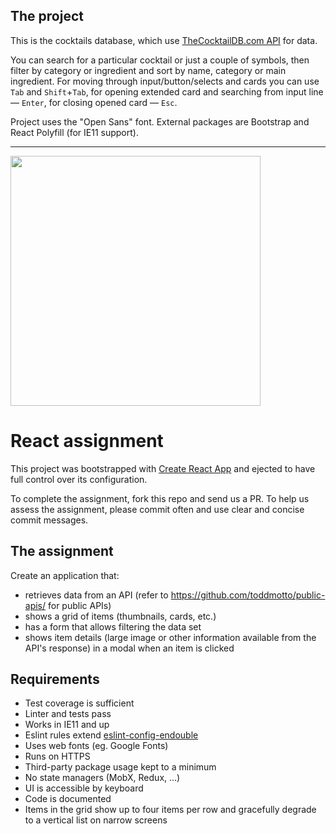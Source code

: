 ## The project

This is the cocktails database, which use [TheCocktailDB.com API](https://thecocktaildb.com/api.php) for data.

You can search for a particular cocktail or just a couple of symbols, then filter by category or ingredient and sort by name, category or main ingredient. For moving through input/button/selects and cards you can use `Tab` and `Shift`+`Tab`, for opening extended card and searching from input line — `Enter`, for closing opened card — `Esc`.

Project uses the "Open Sans" font. External packages are Bootstrap and React Polyfill (for IE11 support).

* * * * *  

<img src="https://workingatendouble.com/content/uploads/2016/09/logo_endouble_default_coated.jpg" width="400">

# React assignment

This project was bootstrapped with [Create React App](https://github.com/facebookincubator/create-react-app) and ejected to have full control over its configuration.

To complete the assignment, fork this repo and send us a PR. To help us assess the assignment, please commit often and use clear and concise commit messages.

## The assignment

Create an application that:

- retrieves data from an API (refer to https://github.com/toddmotto/public-apis/ for public APIs)
- shows a grid of items (thumbnails, cards, etc.)
- has a form that allows filtering the data set
- shows item details (large image or other information available from the API's response) in a modal when an item is clicked

## Requirements

- Test coverage is sufficient
- Linter and tests pass
- Works in IE11 and up
- Eslint rules extend [eslint-config-endouble](https://www.npmjs.com/package/@endouble.com/eslint-config-endouble)
- Uses web fonts (eg. Google Fonts)
- Runs on HTTPS
- Third-party package usage kept to a minimum
- No state managers (MobX, Redux, ...)
- UI is accessible by keyboard
- Code is documented
- Items in the grid show up to four items per row and gracefully degrade to a vertical list on narrow screens
